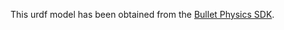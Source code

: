This urdf model has been obtained from the [Bullet Physics SDK](https://github.com/bulletphysics/bullet3).


